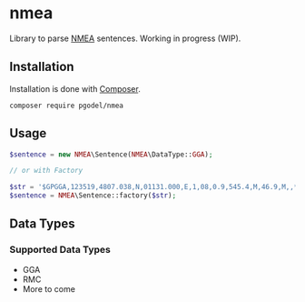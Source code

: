 nmea
====

Library to parse [NMEA](http://en.wikipedia.org/wiki/NMEA_0183) sentences. Working in progress (WIP).


## Installation

Installation is done with [Composer](http://packagist.org/about-composer).

    composer require pgodel/nmea
    
## Usage

```php
$sentence = new NMEA\Sentence(NMEA\DataType::GGA);

// or with Factory

$str = '$GPGGA,123519,4807.038,N,01131.000,E,1,08,0.9,545.4,M,46.9,M,,*47';
$sentence = NMEA\Sentence::factory($str);
```

## Data Types

### Supported Data Types

* GGA
* RMC
* More to come